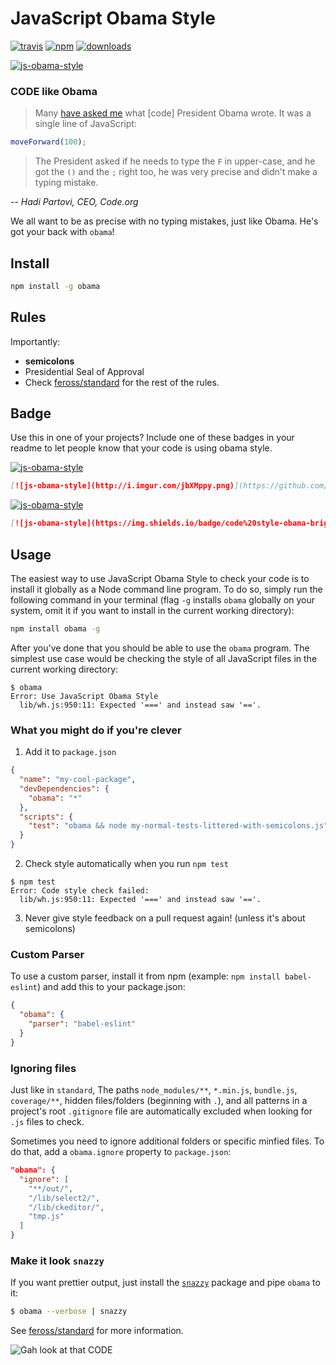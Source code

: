 # JavaScript Obama Style
[![travis][travis-image]][travis-url]
[![npm][npm-image]][npm-url]
[![downloads][downloads-image]][downloads-url]

[![js-obama-style](http://i.imgur.com/yLPk2AQ.png)](https://github.com/rgbkrk/obama)

### CODE like Obama

> Many [have asked me](https://www.quora.com/What-was-the-one-line-JavaScript-that-president-Obama-wrote-as-part-of-the-Hour-of-Code-2014) what [code] President Obama wrote. It was a single line of JavaScript:

```JavaScript
moveForward(100);
```

> The President asked if he needs to type the `F` in upper-case, and he got the `()` and the `;` right too, he was very precise and didn't make a typing mistake.

-- *Hadi Partovi, CEO, Code.org*

We all want to be as precise with no typing mistakes, just like Obama. He's got your back with `obama`!

## Install

```bash
npm install -g obama
```

## Rules

Importantly:

- **semicolons**
- Presidential Seal of Approval
- Check [feross/standard] for the rest of the rules.

## Badge

Use this in one of your projects? Include one of these badges in your readme to
let people know that your code is using obama style.

[![js-obama-style](http://i.imgur.com/jbXMppy.png)](https://github.com/rgbkrk/obama)

```markdown
[![js-obama-style](http://i.imgur.com/jbXMppy.png)](https://github.com/rgbkrk/obama)
```

[![js-obama-style](https://img.shields.io/badge/code%20style-obama-brightgreen.svg?style=flat-square)](https://github.com/rgbkrk/obama)

```markdown
[![js-obama-style](https://img.shields.io/badge/code%20style-obama-brightgreen.svg?style=flat-square)](https://github.com/rgbkrk/obama)
```

## Usage

The easiest way to use JavaScript Obama Style to check your code is to install it
globally as a Node command line program. To do so, simply run the following command in
your terminal (flag `-g` installs `obama` globally on your system, omit it if you want
to install in the current working directory):

```bash
npm install obama -g
```

After you've done that you should be able to use the `obama` program. The simplest use
case would be checking the style of all JavaScript files in the current working directory:

```
$ obama
Error: Use JavaScript Obama Style
  lib/wh.js:950:11: Expected '===' and instead saw '=='.
```

### What you might do if you're clever

1. Add it to `package.json`

  ```json
  {
    "name": "my-cool-package",
    "devDependencies": {
      "obama": "*"
    },
    "scripts": {
      "test": "obama && node my-normal-tests-littered-with-semicolons.js"
    }
  }
  ```

2. Check style automatically when you run `npm test`

  ```
  $ npm test
  Error: Code style check failed:
    lib/wh.js:950:11: Expected '===' and instead saw '=='.
  ```

3. Never give style feedback on a pull request again! (unless it's about semicolons)

### Custom Parser
To use a custom parser, install it from npm (example: `npm install
babel-eslint`) and add this to your package.json:

```json
{
  "obama": {
    "parser": "babel-eslint"
  }
}
```

### Ignoring files

Just like in `standard`, The paths `node_modules/**`, `*.min.js`, `bundle.js`, `coverage/**`, hidden files/folders
(beginning with `.`), and all patterns in a project's root `.gitignore` file are
automatically excluded when looking for `.js` files to check.

Sometimes you need to ignore additional folders or specific minfied files. To do that, add
a `obama.ignore` property to `package.json`:

```json
"obama": {
  "ignore": [
    "**/out/",
    "/lib/select2/",
    "/lib/ckeditor/",
    "tmp.js"
  ]
}
```

### Make it look `snazzy`
If you want prettier output, just install the [`snazzy`](https://github.com/feross/snazzy) package and pipe `obama` to it:

```bash
$ obama --verbose | snazzy
```

See [feross/standard] for more information.

![Gah look at that CODE](http://i.imgur.com/Z6HlOOg.png)

[travis-image]: https://img.shields.io/travis/rgbkrk/obama.svg?style=flat-square
[travis-url]: https://travis-ci.org/rgbkrk/obama
[npm-image]: https://img.shields.io/npm/v/obama.svg?style=flat-square
[npm-url]: https://npmjs.org/package/obama
[downloads-image]: https://img.shields.io/npm/dm/obama.svg?style=flat-square
[downloads-url]: https://npmjs.org/package/obama
[feross/standard]: https://github.com/feross/standard
[Flet/semistandard]: https://github.com/Flet/semistandard
